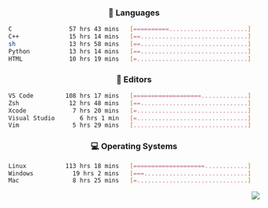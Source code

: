 <!--
<p align="center">
  <img height="50" src="https://cdn.simpleicons.org/c/81c8be" title="clang" alt="clang">
  <img height="50" src="https://cdn.simpleicons.org/c++/81c8be" title="cpp" alt="cpp">
  <img height="50" src="https://cdn.simpleicons.org/arm/81c8be" title="arm" alt="arm">
  <img height="50" src="https://cdn.simpleicons.org/stmicroelectronics/81c8be" title="stmicroelectronics" alt="stmicroelectronics">
  <img height="50" src="https://cdn.simpleicons.org/raspberrypi/81c8be" title="raspberrypi" alt="raspberrypi">
  <img height="50" src="https://cdn.simpleicons.org/cmake/81c8be" title="cmake" alt="cmake">
  <img height="50" src="https://cdn.simpleicons.org/gnubash/81c8be" title="gnubash" alt="gnubash">
</p>
-->

<!--START_SECTION:wakatime_gen-->
<div align="center">

### :hammer: Languages

```sh
C                57 hrs 43 mins   [==========......................]    41.01%
C++              15 hrs 14 mins   [==..............................]    10.83%
sh               13 hrs 58 mins   [==..............................]     9.93%
Python           13 hrs 14 mins   [==..............................]     9.41%
HTML             10 hrs 19 mins   [=...............................]     7.33%
```

</div>

<div align="center">

### :floppy_disk: Editors

```sh
VS Code         108 hrs 17 mins   [===================.............]    76.93%
Zsh              12 hrs 48 mins   [==..............................]     9.09%
Xcode             7 hrs 20 mins   [=...............................]     5.21%
Visual Studio       6 hrs 1 min   [=...............................]     4.27%
Vim               5 hrs 29 mins   [................................]     3.91%
```

</div>

<div align="center">

### :computer: Operating Systems

```sh
Linux           113 hrs 18 mins   [====================............]    80.49%
Windows           19 hrs 2 mins   [===.............................]    13.53%
Mac               8 hrs 25 mins   [=...............................]     5.98%
```

</div>


<!--END_SECTION:wakatime_gen-->

<div align="right">

[![](https://komarev.com/ghpvc/?username=luswdev&color=283044&style=for-the-badge&label=visiters)](https://github.com/luswdev)

</div>
